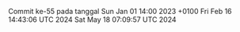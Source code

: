 Commit ke-55 pada tanggal Sun Jan 01 14:00 2023 +0100
Fri Feb 16 14:43:06 UTC 2024
Sat May 18 07:09:57 UTC 2024
